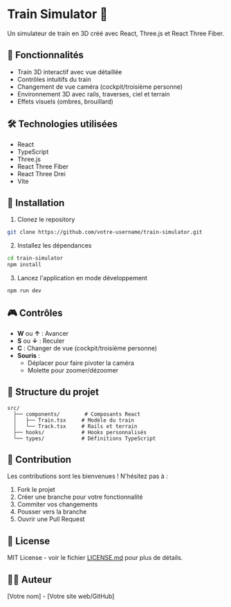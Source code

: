 # Train Simulator 🚂

Un simulateur de train en 3D créé avec React, Three.js et React Three Fiber.

## 🌟 Fonctionnalités

- Train 3D interactif avec vue détaillée
- Contrôles intuitifs du train
- Changement de vue caméra (cockpit/troisième personne)
- Environnement 3D avec rails, traverses, ciel et terrain
- Effets visuels (ombres, brouillard)

## 🛠️ Technologies utilisées

- React
- TypeScript
- Three.js
- React Three Fiber
- React Three Drei
- Vite

## 🚀 Installation

1. Clonez le repository
```bash
git clone https://github.com/votre-username/train-simulator.git
```

2. Installez les dépendances
```bash
cd train-simulator
npm install
```

3. Lancez l'application en mode développement
```bash
npm run dev
```

## 🎮 Contrôles

- **W** ou **↑** : Avancer
- **S** ou **↓** : Reculer
- **C** : Changer de vue (cockpit/troisième personne)
- **Souris** : 
  - Déplacer pour faire pivoter la caméra
  - Molette pour zoomer/dézoomer

## 📁 Structure du projet

```
src/
  ├── components/        # Composants React
  │   ├── Train.tsx     # Modèle du train
  │   └── Track.tsx     # Rails et terrain
  ├── hooks/            # Hooks personnalisés
  └── types/            # Définitions TypeScript
```

## 🤝 Contribution

Les contributions sont les bienvenues ! N'hésitez pas à :
1. Fork le projet
2. Créer une branche pour votre fonctionnalité
3. Commiter vos changements
4. Pousser vers la branche
5. Ouvrir une Pull Request

## 📝 License

MIT License - voir le fichier [LICENSE.md](LICENSE.md) pour plus de détails.

## 🙋‍♂️ Auteur

[Votre nom] - [Votre site web/GitHub]
